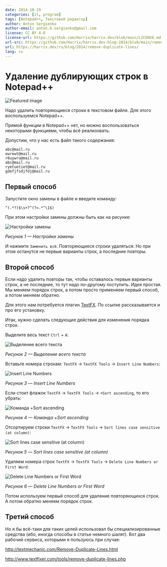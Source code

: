 ```yaml
---
date: 2014-10-19
categories: [it, program]
tags: [Notepad++, Текстовой редактор]
author: Anton Sergienko
author-email: anton.b.sergienko@gmail.com
license: CC BY 4.0
license-url: https://github.com/Harrix/harrix.dev/blob/main/LICENSE.md
url-src: https://github.com/Harrix/harrix.dev-blog-2014/blob/main/remove-duplicate-lines/remove-duplicate-lines.md
url: https://harrix.dev/ru/blog/2014/remove-duplicate-lines/
lang: ru
---
```


# Удаление дублирующих строк в Notepad++

![Featured image](featured-image.svg)

Надо удалить повторяющиеся строки в текстовом файле. Для этого воспользуемся Notepad++.

Прямой функции в Notepad++ нет, но можно воспользоваться некоторыми функциями, чтобы всё реализовать.

Допустим, что у нас есть файл такого содержания:

```text
abc@mail.ru
owrewt@mail.ru
r6uywru@mail.ru
abc@mail.ru
ryetuetiet@mail.ru
gdefjfsdjfdj@mail.ru
```

## Первый способ

Запустите окно замены в файле и введите команду:

```text
^(.*?)$\s+?^(?=.*^\1$)
```

При этом настройки замены должны быть как на рисунке:

![Настройки замены](img/replace.png)

_Рисунок 1 — Настройки замены_

И нажмите `Заменить всё`. Повторяющиеся строки удаляться. Но при этом останутся не первые варианты строк, а последние повторы.

## Второй способ

Если надо удалить повторы так, чтобы оставалось первые варианты строк, а не последние, то тут надо по-другому поступить. Идея простая. Мы меняем порядок строк, а потом просто применяем первый способ, а потом меняем обратно.

Для этого нам потребуется плагин [TextFX](https://github.com/Harrix/harrix.dev-blog-2013/blob/main/textfx/textfx.md). По ссылке рассказывается и про его установку.

Итак, нужно сделать следующие действия для изменения порядка строк.

Выделите весь текст `Ctrl` + `A`:

![Выделение всего текста](img/select-all.png)

_Рисунок 2 — Выделение всего текста_

Вставьте номера строкам: `TextFX` → `TextFX Tools` → `Insert Line Numbers`:

![Insert Line Numbers](img/insert-line-numbers.png)

_Рисунок 3 — Insert Line Numbers_

Если стоит флажок `TextFX` → `TextFX Tools` → `+Sort ascending`, то его убрать:

![Команда +Sort ascending](img/sort-ascending.png)

_Рисунок 4 — Команда +Sort ascending_

Отсортируем строки `TextFX` → `TextFX Tools` → `Sort lines case sensitive (at column)`:

![Sort lines case sensitive (at column)](img/sort-lines-case-sensitive.png)

_Рисунок 5 — Sort lines case sensitive (at column)_

Удаляем номера строк `TextFX` → `TextFX Tools` → `Delete Line Numbers or First Word`:

![Delete Line Numbers or First Word](img/delete-line-numbers.png)

_Рисунок 6 — Delete Line Numbers or First Word_

Потом используем первый способ для удаление повторяющихся строк. А потом обратно меняем порядок строк.

## Третий способ

Но я бы всё-таки для таких целей использовал бы специализированные средства (ибо, иногда способы в статье немного шалят). Вот два рабочий сервиса, которыми я пользуюсь при случае:

<http://textmechanic.com/Remove-Duplicate-Lines.html>

<http://www.textfixer.com/tools/remove-duplicate-lines.php>
